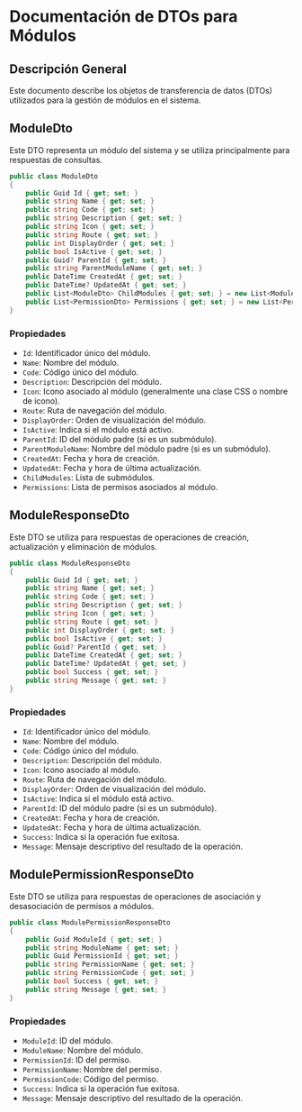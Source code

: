 # Documentación de DTOs para Módulos

## Descripción General
Este documento describe los objetos de transferencia de datos (DTOs) utilizados para la gestión de módulos en el sistema.

## ModuleDto

Este DTO representa un módulo del sistema y se utiliza principalmente para respuestas de consultas.

```csharp
public class ModuleDto
{
    public Guid Id { get; set; }
    public string Name { get; set; }
    public string Code { get; set; }
    public string Description { get; set; }
    public string Icon { get; set; }
    public string Route { get; set; }
    public int DisplayOrder { get; set; }
    public bool IsActive { get; set; }
    public Guid? ParentId { get; set; }
    public string ParentModuleName { get; set; }
    public DateTime CreatedAt { get; set; }
    public DateTime? UpdatedAt { get; set; }
    public List<ModuleDto> ChildModules { get; set; } = new List<ModuleDto>();
    public List<PermissionDto> Permissions { get; set; } = new List<PermissionDto>();
}
```

### Propiedades
- `Id`: Identificador único del módulo.
- `Name`: Nombre del módulo.
- `Code`: Código único del módulo.
- `Description`: Descripción del módulo.
- `Icon`: Icono asociado al módulo (generalmente una clase CSS o nombre de icono).
- `Route`: Ruta de navegación del módulo.
- `DisplayOrder`: Orden de visualización del módulo.
- `IsActive`: Indica si el módulo está activo.
- `ParentId`: ID del módulo padre (si es un submódulo).
- `ParentModuleName`: Nombre del módulo padre (si es un submódulo).
- `CreatedAt`: Fecha y hora de creación.
- `UpdatedAt`: Fecha y hora de última actualización.
- `ChildModules`: Lista de submódulos.
- `Permissions`: Lista de permisos asociados al módulo.

## ModuleResponseDto

Este DTO se utiliza para respuestas de operaciones de creación, actualización y eliminación de módulos.

```csharp
public class ModuleResponseDto
{
    public Guid Id { get; set; }
    public string Name { get; set; }
    public string Code { get; set; }
    public string Description { get; set; }
    public string Icon { get; set; }
    public string Route { get; set; }
    public int DisplayOrder { get; set; }
    public bool IsActive { get; set; }
    public Guid? ParentId { get; set; }
    public DateTime CreatedAt { get; set; }
    public DateTime? UpdatedAt { get; set; }
    public bool Success { get; set; }
    public string Message { get; set; }
}
```

### Propiedades
- `Id`: Identificador único del módulo.
- `Name`: Nombre del módulo.
- `Code`: Código único del módulo.
- `Description`: Descripción del módulo.
- `Icon`: Icono asociado al módulo.
- `Route`: Ruta de navegación del módulo.
- `DisplayOrder`: Orden de visualización del módulo.
- `IsActive`: Indica si el módulo está activo.
- `ParentId`: ID del módulo padre (si es un submódulo).
- `CreatedAt`: Fecha y hora de creación.
- `UpdatedAt`: Fecha y hora de última actualización.
- `Success`: Indica si la operación fue exitosa.
- `Message`: Mensaje descriptivo del resultado de la operación.

## ModulePermissionResponseDto

Este DTO se utiliza para respuestas de operaciones de asociación y desasociación de permisos a módulos.

```csharp
public class ModulePermissionResponseDto
{
    public Guid ModuleId { get; set; }
    public string ModuleName { get; set; }
    public Guid PermissionId { get; set; }
    public string PermissionName { get; set; }
    public string PermissionCode { get; set; }
    public bool Success { get; set; }
    public string Message { get; set; }
}
```

### Propiedades
- `ModuleId`: ID del módulo.
- `ModuleName`: Nombre del módulo.
- `PermissionId`: ID del permiso.
- `PermissionName`: Nombre del permiso.
- `PermissionCode`: Código del permiso.
- `Success`: Indica si la operación fue exitosa.
- `Message`: Mensaje descriptivo del resultado de la operación.
